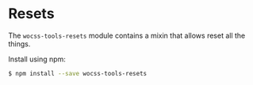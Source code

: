 # Resets

The `wocss-tools-resets` module contains a mixin that allows reset all the things.

Install using npm:

```sh
$ npm install --save wocss-tools-resets
```
